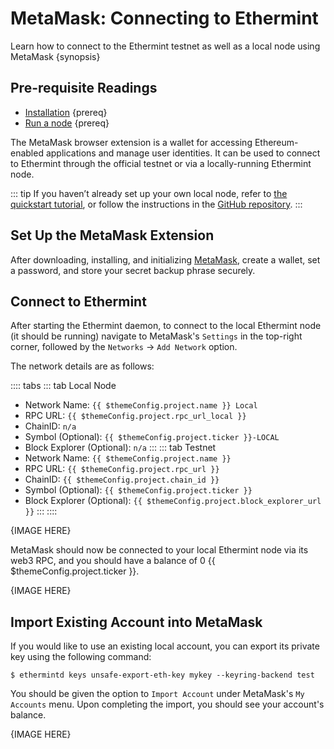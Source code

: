 <!--
order: 1
-->

# MetaMask: Connecting to Ethermint

Learn how to connect to the Ethermint testnet as well as a local node using MetaMask {synopsis}

## Pre-requisite Readings

- [Installation](./../../quickstart/installation.md) {prereq}
- [Run a node](./../../quickstart/run_node.md) {prereq}

The MetaMask browser extension is a wallet for accessing Ethereum-enabled applications and manage user identities. It can be used to connect to Ethermint through the official testnet or via a locally-running Ethermint node.

::: tip
If you haven’t already set up your own local node, refer to [the quickstart tutorial](../../quickstart/run_node/), or follow the instructions in the [GitHub repository](https://github.com/tharsis/ethermint/).
:::

## Set Up the MetaMask Extension

After downloading, installing, and initializing [MetaMask](https://metamask.io/), create a wallet, set a password, and store your secret backup phrase securely.

## Connect to Ethermint

After starting the Ethermint daemon, to connect to the local Ethermint node (it should be running) navigate to MetaMask's `Settings` in the top-right corner, followed by the `Networks` &rarr; `Add Network` option.

The network details are as follows:

:::: tabs
::: tab Local Node
- Network Name: `{{ $themeConfig.project.name }} Local`
- RPC URL: `{{ $themeConfig.project.rpc_url_local }}`
- ChainID: `n/a`
- Symbol (Optional): `{{ $themeConfig.project.ticker }}-LOCAL`
- Block Explorer (Optional): `n/a`
:::
::: tab Testnet
- Network Name: `{{ $themeConfig.project.name }}`
- RPC URL: `{{ $themeConfig.project.rpc_url }}`
- ChainID: `{{ $themeConfig.project.chain_id }}`
- Symbol (Optional): `{{ $themeConfig.project.ticker }}`
- Block Explorer (Optional): `{{ $themeConfig.project.block_explorer_url }}`
:::
::::

{IMAGE HERE}

MetaMask should now be connected to your local Ethermint node via its web3 RPC, and you should have a balance of 0 {{ $themeConfig.project.ticker }}.

{IMAGE HERE}

## Import Existing Account into MetaMask

If you would like to use an existing local account, you can export its private key using the following command:

```shell
$ ethermintd keys unsafe-export-eth-key mykey --keyring-backend test
```

You should be given the option to `Import Account` under MetaMask's `My Accounts` menu. Upon completing the import, you should see your account's balance.

{IMAGE HERE}
